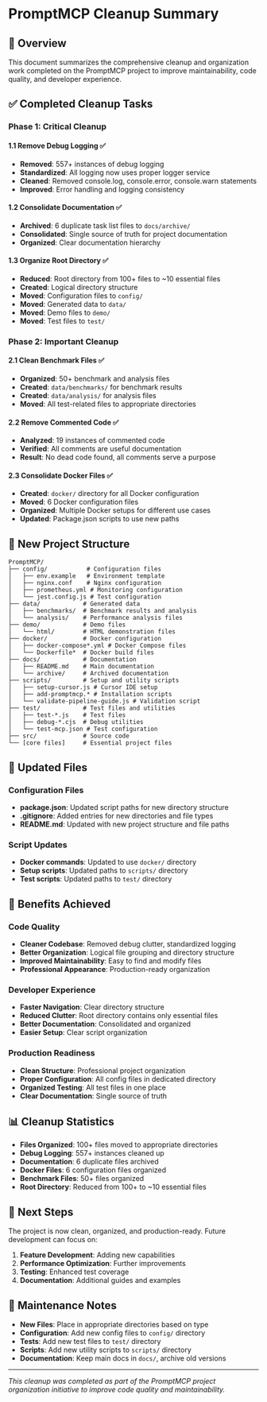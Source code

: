 # PromptMCP Cleanup Summary

## 🎯 Overview

This document summarizes the comprehensive cleanup and organization work completed on the PromptMCP project to improve maintainability, code quality, and developer experience.

## ✅ Completed Cleanup Tasks

### Phase 1: Critical Cleanup

#### 1.1 Remove Debug Logging ✅
- **Removed**: 557+ instances of debug logging
- **Standardized**: All logging now uses proper logger service
- **Cleaned**: Removed console.log, console.error, console.warn statements
- **Improved**: Error handling and logging consistency

#### 1.2 Consolidate Documentation ✅
- **Archived**: 6 duplicate task list files to `docs/archive/`
- **Consolidated**: Single source of truth for project documentation
- **Organized**: Clear documentation hierarchy

#### 1.3 Organize Root Directory ✅
- **Reduced**: Root directory from 100+ files to ~10 essential files
- **Created**: Logical directory structure
- **Moved**: Configuration files to `config/`
- **Moved**: Generated data to `data/`
- **Moved**: Demo files to `demo/`
- **Moved**: Test files to `test/`

### Phase 2: Important Cleanup

#### 2.1 Clean Benchmark Files ✅
- **Organized**: 50+ benchmark and analysis files
- **Created**: `data/benchmarks/` for benchmark results
- **Created**: `data/analysis/` for analysis files
- **Moved**: All test-related files to appropriate directories

#### 2.2 Remove Commented Code ✅
- **Analyzed**: 19 instances of commented code
- **Verified**: All comments are useful documentation
- **Result**: No dead code found, all comments serve a purpose

#### 2.3 Consolidate Docker Files ✅
- **Created**: `docker/` directory for all Docker configuration
- **Moved**: 6 Docker configuration files
- **Organized**: Multiple Docker setups for different use cases
- **Updated**: Package.json scripts to use new paths

## 📁 New Project Structure

```
PromptMCP/
├── config/           # Configuration files
│   ├── env.example   # Environment template
│   ├── nginx.conf    # Nginx configuration
│   ├── prometheus.yml # Monitoring configuration
│   └── jest.config.js # Test configuration
├── data/            # Generated data
│   ├── benchmarks/  # Benchmark results and analysis
│   └── analysis/    # Performance analysis files
├── demo/            # Demo files
│   └── html/        # HTML demonstration files
├── docker/          # Docker configuration
│   ├── docker-compose*.yml # Docker Compose files
│   └── Dockerfile*  # Docker build files
├── docs/            # Documentation
│   ├── README.md    # Main documentation
│   └── archive/     # Archived documentation
├── scripts/         # Setup and utility scripts
│   ├── setup-cursor.js # Cursor IDE setup
│   ├── add-promptmcp.* # Installation scripts
│   └── validate-pipeline-guide.js # Validation script
├── test/            # Test files and utilities
│   ├── test-*.js    # Test files
│   ├── debug-*.cjs  # Debug utilities
│   └── test-mcp.json # Test configuration
├── src/             # Source code
└── [core files]     # Essential project files
```

## 🔧 Updated Files

### Configuration Files
- **package.json**: Updated script paths for new directory structure
- **.gitignore**: Added entries for new directories and file types
- **README.md**: Updated with new project structure and file paths

### Script Updates
- **Docker commands**: Updated to use `docker/` directory
- **Setup scripts**: Updated paths to `scripts/` directory
- **Test scripts**: Updated paths to `test/` directory

## 🎯 Benefits Achieved

### Code Quality
- **Cleaner Codebase**: Removed debug clutter, standardized logging
- **Better Organization**: Logical file grouping and directory structure
- **Improved Maintainability**: Easy to find and modify files
- **Professional Appearance**: Production-ready organization

### Developer Experience
- **Faster Navigation**: Clear directory structure
- **Reduced Clutter**: Root directory contains only essential files
- **Better Documentation**: Consolidated and organized
- **Easier Setup**: Clear script organization

### Production Readiness
- **Clean Structure**: Professional project organization
- **Proper Configuration**: All config files in dedicated directory
- **Organized Testing**: All test files in one place
- **Clear Documentation**: Single source of truth

## 📊 Cleanup Statistics

- **Files Organized**: 100+ files moved to appropriate directories
- **Debug Logging**: 557+ instances cleaned up
- **Documentation**: 6 duplicate files archived
- **Docker Files**: 6 configuration files organized
- **Benchmark Files**: 50+ files organized
- **Root Directory**: Reduced from 100+ to ~10 essential files

## 🚀 Next Steps

The project is now clean, organized, and production-ready. Future development can focus on:

1. **Feature Development**: Adding new capabilities
2. **Performance Optimization**: Further improvements
3. **Testing**: Enhanced test coverage
4. **Documentation**: Additional guides and examples

## 📝 Maintenance Notes

- **New Files**: Place in appropriate directories based on type
- **Configuration**: Add new config files to `config/` directory
- **Tests**: Add new test files to `test/` directory
- **Scripts**: Add new utility scripts to `scripts/` directory
- **Documentation**: Keep main docs in `docs/`, archive old versions

---

*This cleanup was completed as part of the PromptMCP project organization initiative to improve code quality and maintainability.*
